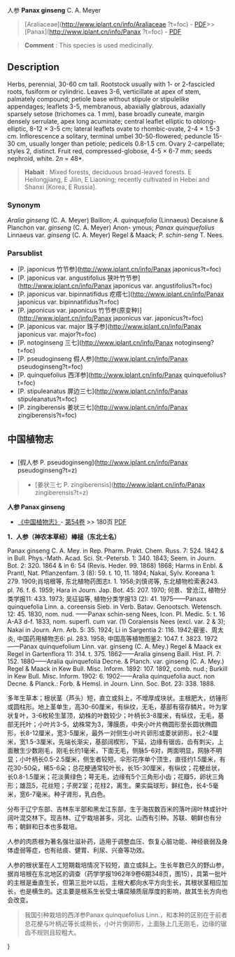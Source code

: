 人参 **Panax ginseng** C. A. Meyer

> [Araliaceae](http://www.iplant.cn/info/Araliaceae ?t=foc) - [PDF](http://iplant.cn/foc/pdf/Araliaceae.pdf)>>[Panax](http://www.iplant.cn/info/Panax ?t=foc) - [PDF](http://www.iplant.cn/foc/pdf/Panax.pdf)

> **Comment** : 
> This species is used medicinally.

## Description

Herbs, perennial, 30-60 cm tall. Rootstock usually with 1- or 2-fascicled roots, fusiform or cylindric. Leaves 3-6, verticillate at apex of stem, palmately compound; petiole base without stipule or stipulelike appendages; leaflets 3-5, membranous, abaxially glabrous, adaxially sparsely setose (trichomes ca. 1 mm), base broadly cuneate, margin densely serrulate, apex long acuminate; central leaflet elliptic to oblong-elliptic, 8-12 × 3-5 cm; lateral leaflets ovate to rhombic-ovate, 2-4 × 1.5-3 cm. Inflorescence a solitary, terminal umbel 30-50-flowered; peduncle 15-30 cm, usually longer than petiole; pedicels 0.8-1.5 cm. Ovary 2-carpellate; styles 2, distinct. Fruit red, compressed-globose, 4-5 × 6-7 mm; seeds nephroid, white. 2*n* = 48*.

> **Habait** : 
> Mixed forests, deciduous broad-leaved forests. E Heilongjiang, E Jilin, E Liaoning; recently cultivated in Hebei and Shanxi [Korea, E Russia].

### Synonym
*Aralia* *ginseng* (C. A. Meyer) Baillon; *A.* *quinquefolia* (Linnaeus) Decaisne & Planchon var. *ginseng* (C. A. Meyer) Anon- ymous; *Panax quinquefolius* Linnaeus var. *ginseng* (C. A. Meyer) Regel & Maack; *P. schin-seng* T. Nees.

### Parsublist

* [P.  japonicus  竹节参](http://www.iplant.cn/info/Panax japonicus?t=foc)
* [P.  japonicus var. angustifolius  狭叶竹节参](http://www.iplant.cn/info/Panax japonicus var. angustifolius?t=foc)
* [P.  japonicus var. bipinnatifidus  疙瘩七](http://www.iplant.cn/info/Panax japonicus var. bipinnatifidus?t=foc)
* [P.  japonicus var. japonicus  竹节参(原变种)](http://www.iplant.cn/info/Panax japonicus var. japonicus?t=foc)
* [P.  japonicus var. major  珠子参](http://www.iplant.cn/info/Panax japonicus var. major?t=foc)
* [P.  notoginseng  三七](http://www.iplant.cn/info/Panax notoginseng?t=foc)
* [P.  pseudoginseng  假人参](http://www.iplant.cn/info/Panax pseudoginseng?t=foc)
* [P.  quinquefolius  西洋参](http://www.iplant.cn/info/Panax quinquefolius?t=foc)
* [P.  stipuleanatus  屏边三七](http://www.iplant.cn/info/Panax stipuleanatus?t=foc)
* [P.  zingiberensis  姜状三七](http://www.iplant.cn/info/Panax zingiberensis?t=foc)

## 中国植物志

## 
* [假人参  P.  pseudoginseng](http://www.iplant.cn/info/Panax pseudoginseng?t=z)
> * [姜状三七  P.  zingiberensis](http://www.iplant.cn/info/Panax zingiberensis?t=z)

**人参 Panax ginseng**

* [《中国植物志》](http://www.iplant.cn/frps)- [第54卷](http://www.iplant.cn/frps/vol/54) >> 180页 [PDF](http://www.iplant.cn/frps/pdf/54/180.PDF)

**1．人参（神农本草经）棒槌（东北土名）**

Panax ginseng C. A. Mey. in Rep. Pharm. Prakt. Chem. Russ. 7: 524. 1842 & in Bull. Phys.-Math. Acad. Sci. St.-Petersb. 1: 340. 1843; Seem. in Journ. Bot. 2: 320. 1864 & in 6: 54 (Revis. Heder. 99. 1868) 1868; Harms in Enbl. & Prantl, Nat. Pflanzenfam. 3 (8): 59. t. 10, 11. 1894; Nakai, Sylv. Koreana 1: 279. 1909;肖培根等, 东北植物药图志t. 1. 1958;刘慎谔等, 东北植物检索表243. pl. 76. f. 6. 1959; Hara in Journ. Jap. Bot. 45: 207. 1970; 何景、曾沧江, 植物分类学报11: 433. 1973; 吴征镒等, 植物分类学报13 (2): 41. 1975——Panaxx quinquefolia Linn. a. coreensis Sieb. in Verb. Batav. Genootsch. Wetensch. 12: 45. 1830, nom. nud. ——Panax schin-seng Nees, Icon. Pl. Medic. 5: t. 16 A-A3 d-f. 1833, nom. superfl. cum var. (1) Coraiensis Nees (excl. var. 2 & 3); Nakai in Journ. Arn. Arb. 5: 35. 1924; Li in Sargentia 2: 116. 1942;裴鉴、周太炎, 中国药用植物志6: pl. 283. 1958; 中国高等植物图鉴2: 1047. f. 3823. 1972——Panax quinquefolium Linn. var. ginseng (C. A. Mey.) Regel & Maack ex Regel in Gartenflora 11: 314. t. 375. 1862——Aralia ginseng Baill. Hist. Pl. 7: 152. 1880——Aralia quinquefolia Decne. & Planch. var. ginseng (C. A. Mey.) Regel & Maack in Kew Bull. Misc. Inform. 1892: 107. 1892, comb. nud.; Burkill in Kew Bull. Misc. Inform. 1902: 6. 1902——Aralia quinquefolia auct. non Decne. & Planck.: Forb. & Hemsl. in Journ. Linn. Soc. Bot. 23: 338. 1888.

多年生草本；根状茎（芦头）短，直立或斜上，不增厚成块状。主根肥大，纺锤形或圆柱形。地上茎单生，高30-60厘米，有纵纹，无毛，基部有宿存鳞片。叶为掌状复叶，3-6枚轮生茎顶，幼株的叶数较少；叶柄长3-8厘米，有纵纹，无毛，基部无托叶；小叶片3-5，幼株常为3，薄膜质，中央小叶片椭圆形至长圆状椭圆形，长8-12厘米，宽3-5厘米，最外一对侧生小叶片卵形或菱状卵形，长2-4厘米，宽1.5-3厘米，先端长渐尖，基部阔楔形，下延，边缘有锯齿，齿有刺尖，上面散生少数刚毛，刚毛长约1毫米，下面无毛，侧脉5-6对，两面明显，网脉不明显；小叶柄长0.5-2.5厘米，侧生者较短。伞形花序单个顶生，直径约1.5厘米，有花30-50朵，稀5-6朵；总花梗通常较叶长，长15-30厘米，有纵纹；花梗丝状，长0.8-1.5厘米；花淡黄绿色；萼无毛，边缘有5个三角形小齿；花瓣5，卵状三角形；雄蕊5，花丝短；子房2室；花柱2，离生。果实扁球形，鲜红色，长4-5毫米，宽6-7毫米。种子肾形，乳白色。

分布于辽宁东部、吉林东半部和黑龙江东部，生于海拔数百米的落叶阔叶林或针叶阔叶混交林下。现吉林、辽宁栽培甚多，河北、山西有引种。苏联、朝鲜也有分布；朝鲜和日本也多栽培。

人参的肉质根为著名强壮滋补药，适用于调整血压、恢复心脏功能、神经衰弱及身体虚弱等症，也有祛痰、健胃、利尿、兴奋等功效。

人参的根状茎在人工短期栽培情况下较短，直立或斜上。生长年数已久的野山参，据肖培根在东北地区的调查（药学学报1962年9卷6期348页，图15），具第一批叶的主根是垂直生长，但第三批叶以后，主根大都向水平方向生长，其根状茎相应加长，也是横生的。这主要是根系生长受土壤腐殖质层厚度的影响，故其生长方向也会改变。

> 我国引种栽培的西洋参Panax quinquefolius Linn.，和本种的区别在于前者总花梗与叶柄近等长或稍长，小叶片倒卵形，上面脉上几无刚毛，边缘的锯齿不规则且较粗大。

}